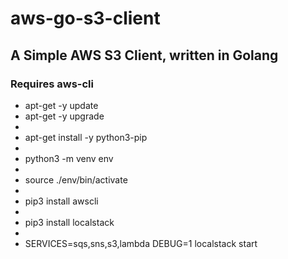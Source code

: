 # aws-go-s3-client

## A Simple AWS S3 Client, written in Golang

### Requires aws-cli
* apt-get -y update
* apt-get -y upgrade
*
* apt-get install -y python3-pip
*
* python3 -m venv env
*
* source ./env/bin/activate
*
* pip3 install awscli
*
* pip3 install localstack
*
* SERVICES=sqs,sns,s3,lambda DEBUG=1 localstack start


